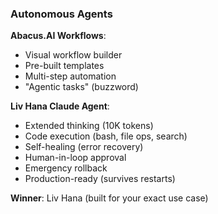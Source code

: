### Autonomous Agents

**Abacus.AI Workflows**:

- Visual workflow builder
- Pre-built templates
- Multi-step automation
- "Agentic tasks" (buzzword)

**Liv Hana Claude Agent**:

- Extended thinking (10K tokens)
- Code execution (bash, file ops, search)
- Self-healing (error recovery)
- Human-in-loop approval
- Emergency rollback
- Production-ready (survives restarts)

**Winner**: Liv Hana (built for your exact use case)
